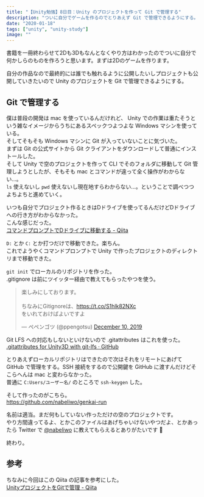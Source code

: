 ```yaml
---
title: "【Unity勉強】8日目：Unity のプロジェクトを作って Git で管理する"
description: "ついに自分でゲームを作るのでとりあえず Git で管理できるようにする。"
date: "2020-01-18"
tags: ["unity", "unity-study"]
image: ""
---
```


書籍を一冊終わらせて2Dも3Dもなんとなくやり方はわかったのでついに自分で何かしらのものを作ろうと思います。まずは2Dのゲームを作ります。

自分の作品なので最終的には誰でも触れるように公開したいしプロジェクトも公開していきたいので Unity のプロジェクトを Git で管理できるようにする。

## Git で管理する

僕は普段の開発は mac を使っているんだけれど、 Unity での作業は重たそうという雑なイメージからうちにあるスペックつよつよな Windows マシンを使っている。  
そしてそもそも Windows マシンに Git が入っていないことに気づいた。  
まずは Git の公式サイトから Git クライアントをダウンロードして普通にインストールした。  
そして Unity で空のプロジェクトを作って CLI でそのフォルダに移動して Git 管理しようとしたが、そもそも mac とコマンドが違って全く操作がわからない…。  
`ls` 使えないし `pwd` 使えないし現在地すらわからない…。ということで調べつつよちよちと進めていく。

いつも自分でプロジェクト作るときはDドライブを使ってるんだけどDドライブへの行き方がわからなかった。  
こんな感じだった。  
[コマンドプロンプトでDドライブに移動する - Qiita](https://qiita.com/Nemy/items/3ab1f91010ea9908d673)

`D:` とか `C:` とか打つだけで移動できた。楽ちん。  
これでようやくコマンドプロンプトで Unity で作ったプロジェクトのディレクトリまで移動できた。

`git init` でローカルのリポジトリを作った。  
.gitignore は前にツイッター経由で教えてもらったやつを使う。

<blockquote class="twitter-tweet"><p lang="ja" dir="ltr">楽しみにしております。<br><br>ちなみにGitignoreは、<a href="https://t.co/S1hlk82NXc">https://t.co/S1hlk82NXc</a><br>をいれておけばよいですよ</p>&mdash; ぺペンゴツ (@ppengotsu) <a href="https://twitter.com/ppengotsu/status/1204205117982953472?ref_src=twsrc%5Etfw">December 10, 2019</a></blockquote> <script async src="https://platform.twitter.com/widgets.js" charset="utf-8"></script>

Git LFS への対応もしないといけないので .gitattributes はこれを使った。  
[.gitattributes for Unity3D with git-lfs · GitHub](https://gist.github.com/nemotoo/b8a1c3a0f1225bb9231979f389fd4f3f)

とりあえずローカルリポジトリはできたので次はそれをリモートにあげて GitHub で管理をする。SSH 接続をするので公開鍵を GitHub に渡すんだけどそこらへんは mac と変わらなかった。  
普通に `C:Users/ユーザー名/` のところで `ssh-keygen` した。

そして作ったのがこちら。  
https://github.com/nabeliwo/genkai-run

名前は適当。まだ何もしていない作っただけの空のプロジェクトです。  
やり方間違ってるよ、とかこのファイルはあげちゃいけないやつだよ、とかあったら Twitter で [@nabeliwo](https://twitter.com/nabeliwo) に教えてもらえるとありがたいです :pray:

終わり。

## 参考

ちなみに今回はこの Qiita の記事を参考にした。  
[UnityプロジェクトをGitで管理 - Qiita](https://qiita.com/cs1000/items/07368892a599b2b7b836)

